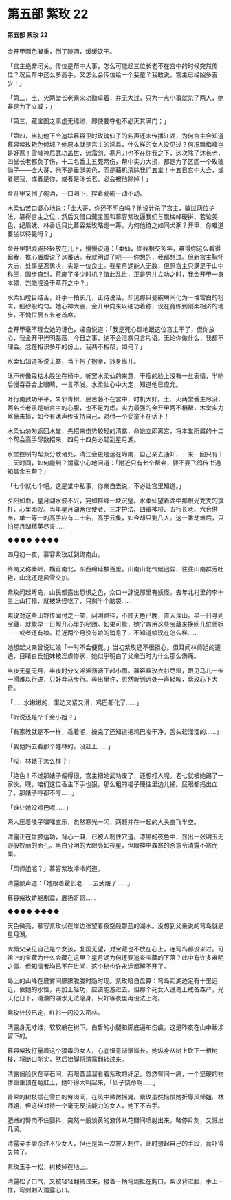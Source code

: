# 第五部 紫玫 22

#### 第五部 紫玫 22

金开甲面色凝重，倒了碗酒，缓缓饮干。

「宫主绝非闭关。传位是帮中大事，怎么可能趁三位长老不在宫中的时候突然传位？况且帮中这么多高手，又怎么会传位给一个娈童？我敢说，宫主已经凶多吉少！」

「第二，土、火两堂长老素来功勳卓着，并无大过，只为一点小事就杀了两人，绝非是为了立威；」

「第三，藏宝图之事虚无缥缈，即使要夺也不必灭其满门；」

「第四，当初他下令追踪慕容卫时玫瑰仙子的名声还未传播江湖，为何宫主会知道慕容紫玫艳色倾城？他原本就是宫主的淫具，什么样的女人没见过？何况飘梅峰岂是好惹！雪峰神尼武功盖世，流霜剑、寒月刀也不在你我之下，这次除了沐长老，四堂长老都负了伤，十二名香主五死两伤，帮中实力大损，都是为了区区一个玫瑰仙子——金大哥，他不是垂涎美色，而是藉机清除我们五堂！十五日宫中大会，或者是我，或者是你，或者是沐长老，必会被他除掉！」

金开甲又倒了碗酒，一口喝下，捏着瓷碗一动不动。

水柔仙苦口婆心地说：「金大哥，你还不明白吗？他设计杀了宫主，骗过两位护法，篡得宫主之位；然后又借口藏宝图和慕容紫玫逼我们与飘梅峰硬拼，若论美色，纪眉妩、林香远只比慕容紫玫略逊一筹，为何他待之如同犬豖？开甲，你难道要坐以待毙吗？」

金开甲把瓷碗轻轻放在几上，慢慢说道：「柔仙，你我相交多年，难得你这么看得起我，推心置腹说了这番话。我就明说了吧——你想的，我都想过。但新宫主胸怀大志，处事坚忍勇决，实是一位良主。我星月湖能人无数，但原宫主只满足于山中称王，固步自封，荒废了多少时机？值此乱世，正是男儿立功之时，我金开甲一身本领，岂能埋没于草莽之中？」

水柔仙瞠目结舌，纤手一拍长几，正待说话，却见那只瓷碗瞬间化为一堆雪白的粉末，细砂般均匀。她心神大震，金开甲向来以硬功着称，现在竟练到刚柔相济的地步，不愧位居五长老首席。

金开甲毫不理会她的讶色，迳自说道：「我是死心蹋地跟这位宫主干了，但你放心，我金开甲光明磊落，今日之事，绝不会泄露只言片语。无论你做什么，我都不理会。念在相识多年的份上，我两不相帮，如何？」

水柔仙知道多说无益，当下抱了抱拳，转身离开。

沐声传像段枯木般坐在椅中。听罢水柔仙的来意，干瘦的脸上没有一丝表情，半晌后慢吞吞合上眼睛，一言不发。水柔仙心中大定，知道他已应允。

叶行南武功平平，朱邪青树、屈苦藤不在宫中，时机大好。土、火两堂香主尽没，两名长老虽是新宫主的心腹，也不足为虑。实力最强的金开甲两不相帮，木堂实力丝毫未损，如今有沐声传支持自己，对付一个娈童不在话下！

水柔仙匆匆返回水堂，先招来伤势较轻的清露，命她立即离宫，将本堂所属的十二个帮会高手尽数招来，四月十四务必赶到星月湖。

水堂控制的帮派分散诸处，清江会更是远在岭南，自己亲去通知，一来一回只有十三天时间，如何能到？清露小心地问道：「附近只有七个帮会，要不要飞鸽传书通知其余五帮？」

「七个就七个吧。这是堂中私事，你亲自去说，不必让宫里知道。」

夕阳如血，星月湖水波不兴，宛如群峰一块沉璧。水柔仙望着湖中那根光秃秃的旗杆，心里暗叹。当年星月湖两仪使者、三才护法、四镇神将、五行长老、六合供奉，单一等一的高手应有二十名，高手云集，如今却只剩八人。这一番劫难后，只怕星月湖精英尽丧……

◆◆◆◆ ◆◆◆◆

四月初一夜，慕容紫玫赶到终南山。

终南又称秦岭，横亘南北，东西绵延数百里。山南山北气候迥异，往往山南群芳吐艳，山北还是风雪交加。

紫玫问起弯岛，山民都露出恐惧之色，众口一辞说那里有妖怪。去年北村里的李十三上山打猎，就被妖怪吃了，只剩半个脑袋……

紫玫对这些山野传闻付之一笑，问明路径，不顾天色已晚，直入深山。早一日寻到宝藏，就能早一日解开心里的秘团。如果可能，她宁肯用这些宝藏来换回几位师姐——或者还有娘。将近两个月没有娘的消息了，不知道娘现在怎么样……

她想起父亲曾说过娘「一时不会便死。」当初紫玫还不很担心。但耳闻林师姐的遭遇，目睹白氏姐妹被淫虐惨状，她似乎明白了父亲当时为什么那么伤痛。

当夜无星无月，半夜时分又浠浠沥沥下起小雨。慕容紫玫衣衫尽湿，眼见马儿一步一滑难以行进，只好弃马步行。奔出里许，忽然听到远处一声轻咳，紫玫心下大奇。

「……水嫩嫩的，里边又紧又滑，鸡巴都化了……」

「听说还是个千金小姐？」

「有家教就是不一样，乖着呢，操完了还知道把鸡巴唆干净，舌头软溜溜的……」

「我他妈去看那个姓林的，没赶上……」

「哎，林婊子怎么样？」

「绝色！不过那婊子倔得很，宫主把她武功废了，还想打人呢。老七就被她踢了一家伙。嘿，咱们这位香主下手也狠，那么粗的棍子硬往里边儿捅。屁眼都捣出血了，那婊子哼都不哼……」

「谁让她没鸡巴呢……」

两人压着嗓子嘿嘿直乐，忽然寒光一闪，两颗并在一起的人头直飞半空。

清露正在盘膝运功，背心一麻，已被人制住穴道。漆黑的夜色中，显出一张明玉无瑕般姣丽的面孔。黑白分明的大眼亮如夜星，但眼神中森寒的杀意令清露不寒而栗。

「风师姐呢？」慕容紫玫冷冷问道。

清露颤声道：「她跟着霍长老……去武陵了……」

慕容紫玫娇躯剧震，展扬哥哥……

◆◆◆◆ ◆◆◆◆

天色微亮，慕容紫玫伏在岸边张望着夜空般碧蓝的湖水。没想到父亲说的弯岛就是星月湖。

大概父亲见自己是个女孩，复国无望，对宝藏也不放在心上，连弯岛都没来过。可祖上的宝藏为什么会藏在这里？星月湖为何还要追查宝藏的下落？此中有许多难明之事，但知情者均已不在世间，这个秘也许永远都解不开了。

岛上的山峰在晨雾间朦朦胧胧时隐时现。紫玫暗自盘算：弯岛距湖边足有十里远近，依她的水性，再加上轻功，应该能游过去。但那个死女人说岛上戒备森严，光天化日下，清澈的湖水无法隐身，只好等夜里再设法上岛。

紫玫计较已定，红衫一闪没入密林。

清露身无寸缕，软软躺在树下。白皙的小腿和脚底遍布伤痕，这是昨夜在山中跋涉留下的。

慕容紫玫打量着这个狠毒的女人，心底恨意渐渐滋长。她纵身从树上砍下一根树枝，将断口削尖，然后抬脚将清露翻转过来。

清露俏脸伏在草石间，两眼圆溜溜看着紫玫的纤足。忽然臀间一痛，一个坚硬的物体重重顶在菊肛上，她吓得大叫起来，「仙子饶命啊……」

青翠的树枝插在雪白的臀肉间，在风中微微摇晃。紫玫虽然恼恨她折辱风师姐、林师姐，但这样对待一个毫无反抗能力的女人，她下不去手。

肥嫩的臀肉不住颤抖，突然一股淡黄的液体从花瓣间喷射出来，略停片刻，又溅出几滴。

清露亲手虐杀过不少女人，但还是第一次被人制住。此时想起自己的手段，竟吓得失禁了。

紫玫玉手一松，树枝掉在地上。

清露松了口气，又被轻轻翻转过来，接着一柄弯剑抵在胸口。紫玫背过脸，手上一推，弯剑刺入清露心口。

